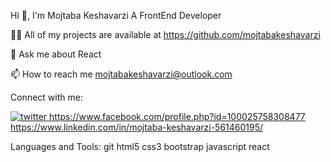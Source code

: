 Hi 👋, I'm Mojtaba Keshavarzi
A FrontEnd Developer

👨‍💻 All of my projects are available at https://github.com/mojtabakeshavarzi

💬 Ask me about React

📫 How to reach me mojtabakeshavarzi@outlook.com

Connect with me:
 
[![twitter](https://user-images.githubusercontent.com/77697725/231740420-d881393a-e057-4fff-a386-11ac6235e150.svg)
](twitter.com/mojtaba62339516) https://www.facebook.com/profile.php?id=100025758308477 https://www.linkedin.com/in/mojtaba-keshavarzi-561460195/

Languages and Tools:
git html5 css3 bootstrap javascript react
